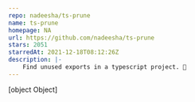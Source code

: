 ```yaml
---
repo: nadeesha/ts-prune
name: ts-prune
homepage: NA
url: https://github.com/nadeesha/ts-prune
stars: 2051
starredAt: 2021-12-18T08:12:26Z
description: |-
    Find unused exports in a typescript project. 🛀
---
```


[object Object]
